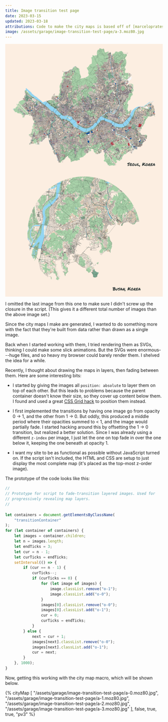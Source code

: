 ```yaml
---
title: Image transition test page
date: 2023-03-15
updated: 2023-03-18
attributions: Code to make the city maps is based off of [marceloprates/prettymaps](https://github.com/marceloprates/prettymaps/). Data for all maps &copy; OpenStreetMap contributors (ODbL).
image: /assets/garage/image-transition-test-page/a-3.moz80.jpg
---
```



<div class="transitionContainer fig" style="display: grid; background-color: #FCEEE1;">
<img src="/assets/garage/image-transition-test-page/a-0.moz80.jpg" class="fader z-0 o-0" style="grid-area: 1 / 1 / 2 / 2; transition: opacity 1s;"/>
<img src="/assets/garage/image-transition-test-page/a-1.moz80.jpg" class="fader z-1 o-0" style="grid-area: 1 / 1 / 2 / 2; transition: opacity 1s;"/>
<img src="/assets/garage/image-transition-test-page/a-2.moz80.jpg" class="fader z-2 o-0" style="grid-area: 1 / 1 / 2 / 2; transition: opacity 1s;"/>
<img src="/assets/garage/image-transition-test-page/a-3.moz80.jpg" class="fader z-3 o-1" style="grid-area: 1 / 1 / 2 / 2; transition: opacity 1s;"/>
</div>

<div class="transitionContainer fig" style="display: grid; background-color: #FCEEE1;">
<img src="/assets/garage/image-transition-test-page/b-0.moz80.jpg" class="fader z-0 o-0" style="grid-area: 1 / 1 / 2 / 2; transition: opacity 1s;"/>
<img src="/assets/garage/image-transition-test-page/b-1.moz80.jpg" class="fader z-1 o-0" style="grid-area: 1 / 1 / 2 / 2; transition: opacity 1s;"/>
<img src="/assets/garage/image-transition-test-page/b-2.moz80.jpg" class="fader z-2 o-1" style="grid-area: 1 / 1 / 2 / 2; transition: opacity 1s;"/>
</div>

<p class="figcaption">I omitted the last image from this one to make sure I didn't screw up the closure in the script. (This gives it a different total number of images than the above image set.)</p>

Since the city maps I make are generated, I wanted to do something more with the fact that they're built from data rather than drawn as a single image.

Back when I started working with them, I tried rendering them as SVGs, thinking I could make some slick animations. But the SVGs were enormous---huge files, and so heavy my browser could barely render them. I shelved the idea for a while.

Recently, I thought about drawing the maps in layers, then fading between them. Here are some interesting bits:

- I started by giving the images all `position: absolute` to layer them on top of each other. But this leads to problems because the parent container doesn't know their size, so they cover up content below them. I found and used a great [CSS Grid hack](https://stackoverflow.com/a/63711983) to position them instead.

- I first implemented the transitions by having one image go from opacity 0 &rarr; 1, and the other from 1 &rarr; 0. But oddly, this produced a middle period where their opacities summed to &lt; 1, and the image would partially fade. I started hacking around this by offsetting the 1 &rarr; 0 transition, but realized a better solution. Since I was already using a different `z-index` per image, I just let the one on top fade in over the one below it, keeping the one beneath at opacity 1.

- I want my site to be as functional as possible without JavaScript turned on. If the script isn't included, the HTML and CSS are setup to just display the most complete map (it's placed as the top-most z-order image).

The prototype of the code looks like this:

```js
//
// Prototype for script to fade-transition layered images. Used for
// progressively revealing map layers.
//

let containers = document.getElementsByClassName(
    "transitionContainer"
);
for (let container of containers) {
    let images = container.children;
    let n = images.length;
    let endTicks = 3;
    let cur = n - 1;
    let curTicks = endTicks;
    setInterval(() => {
        if (cur == n - 1) {
            curTicks--;
            if (curTicks == 0) {
                for (let image of images) {
                    image.classList.remove("o-1");
                    image.classList.add("o-0");
                }
                images[0].classList.remove("o-0");
                images[0].classList.add("o-1");
                cur = 0;
                curTicks = endTicks;
            }
        } else {
            next = cur + 1;
            images[next].classList.remove("o-0");
            images[next].classList.add("o-1");
            cur = next;
        }
    }, 1000);
}
```

Now, getting this working with the city map macro, which will be shown below.

{% cityMap [
    "/assets/garage/image-transition-test-page/a-0.moz80.jpg",
    "/assets/garage/image-transition-test-page/a-1.moz80.jpg",
    "/assets/garage/image-transition-test-page/a-2.moz80.jpg",
    "/assets/garage/image-transition-test-page/a-3.moz80.jpg"
], false, true, true, "pv3" %}
